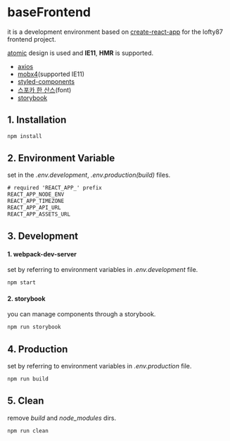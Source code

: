 # baseFrontend

it is a development environment based on [create-react-app](https://create-react-app.dev/) for the lofty87 frontend project.

[atomic](https://bradfrost.com/blog/post/atomic-web-design/) design is used and **IE11**, **HMR** is supported.

* [axios](https://github.com/axios/axios)
* [mobx4](https://mobx.js.org/README.html)(supported IE11)
* [styled-components](https://styled-components.com/)
* [스포카 한 산스](https://spoqa.github.io/spoqa-han-sans/ko-KR/)(font)
* [storybook](https://storybook.js.org/)

## 1. Installation

```bash
npm install
```

## 2. Environment Variable

set in the *.env.development*, *.env.production(build)* files.

```txt
# required 'REACT_APP_' prefix
REACT_APP_NODE_ENV
REACT_APP_TIMEZONE
REACT_APP_API_URL
REACT_APP_ASSETS_URL
```

## 3. Development

#### 1. webpack-dev-server
set by referring to environment variables in *.env.development* file.

```bash
npm start
```

#### 2. storybook

you can manage components through a storybook.

```bash
npm run storybook
```

## 4. Production

set by referring to environment variables in *.env.production* file.

```bash
npm run build
```

## 5. Clean

remove *build* and *node_modules* dirs.

```bash
npm run clean
```